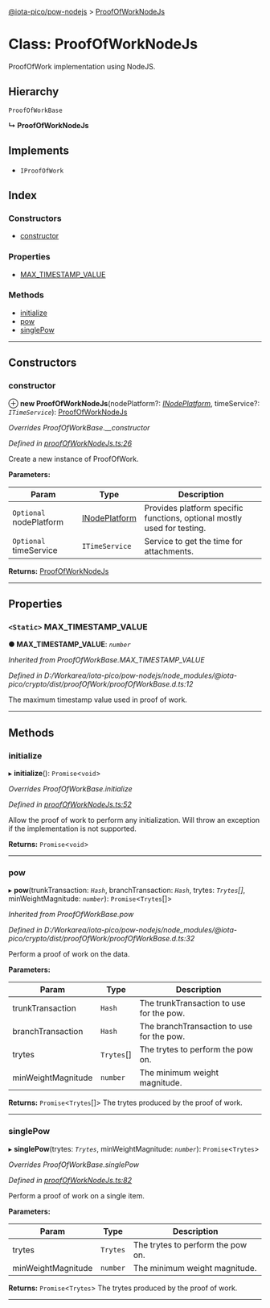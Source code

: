 [@iota-pico/pow-nodejs](../README.md) > [ProofOfWorkNodeJs](../classes/proofofworknodejs.md)

# Class: ProofOfWorkNodeJs

ProofOfWork implementation using NodeJS.

## Hierarchy

 `ProofOfWorkBase`

**↳ ProofOfWorkNodeJs**

## Implements

* `IProofOfWork`

## Index

### Constructors

* [constructor](proofofworknodejs.md#constructor)

### Properties

* [MAX_TIMESTAMP_VALUE](proofofworknodejs.md#max_timestamp_value)

### Methods

* [initialize](proofofworknodejs.md#initialize)
* [pow](proofofworknodejs.md#pow)
* [singlePow](proofofworknodejs.md#singlepow)

---

## Constructors

<a id="constructor"></a>

###  constructor

⊕ **new ProofOfWorkNodeJs**(nodePlatform?: *[INodePlatform](../interfaces/inodeplatform.md)*, timeService?: *`ITimeService`*): [ProofOfWorkNodeJs](proofofworknodejs.md)

*Overrides ProofOfWorkBase.__constructor*

*Defined in [proofOfWorkNodeJs.ts:26](https://github.com/iota-pico/pow-nodejs/blob/346a5a3/src/proofOfWorkNodeJs.ts#L26)*

Create a new instance of ProofOfWork.

**Parameters:**

| Param | Type | Description |
| ------ | ------ | ------ |
| `Optional` nodePlatform | [INodePlatform](../interfaces/inodeplatform.md) |  Provides platform specific functions, optional mostly used for testing. |
| `Optional` timeService | `ITimeService` |  Service to get the time for attachments. |

**Returns:** [ProofOfWorkNodeJs](proofofworknodejs.md)

___

## Properties

<a id="max_timestamp_value"></a>

### `<Static>` MAX_TIMESTAMP_VALUE

**● MAX_TIMESTAMP_VALUE**: *`number`*

*Inherited from ProofOfWorkBase.MAX_TIMESTAMP_VALUE*

*Defined in D:/Workarea/iota-pico/pow-nodejs/node_modules/@iota-pico/crypto/dist/proofOfWork/proofOfWorkBase.d.ts:12*

The maximum timestamp value used in proof of work.

___

## Methods

<a id="initialize"></a>

###  initialize

▸ **initialize**(): `Promise`<`void`>

*Overrides ProofOfWorkBase.initialize*

*Defined in [proofOfWorkNodeJs.ts:52](https://github.com/iota-pico/pow-nodejs/blob/346a5a3/src/proofOfWorkNodeJs.ts#L52)*

Allow the proof of work to perform any initialization. Will throw an exception if the implementation is not supported.

**Returns:** `Promise`<`void`>

___
<a id="pow"></a>

###  pow

▸ **pow**(trunkTransaction: *`Hash`*, branchTransaction: *`Hash`*, trytes: *`Trytes`[]*, minWeightMagnitude: *`number`*): `Promise`<`Trytes`[]>

*Inherited from ProofOfWorkBase.pow*

*Defined in D:/Workarea/iota-pico/pow-nodejs/node_modules/@iota-pico/crypto/dist/proofOfWork/proofOfWorkBase.d.ts:32*

Perform a proof of work on the data.

**Parameters:**

| Param | Type | Description |
| ------ | ------ | ------ |
| trunkTransaction | `Hash` |  The trunkTransaction to use for the pow. |
| branchTransaction | `Hash` |  The branchTransaction to use for the pow. |
| trytes | `Trytes`[] |  The trytes to perform the pow on. |
| minWeightMagnitude | `number` |  The minimum weight magnitude. |

**Returns:** `Promise`<`Trytes`[]>
The trytes produced by the proof of work.

___
<a id="singlepow"></a>

###  singlePow

▸ **singlePow**(trytes: *`Trytes`*, minWeightMagnitude: *`number`*): `Promise`<`Trytes`>

*Overrides ProofOfWorkBase.singlePow*

*Defined in [proofOfWorkNodeJs.ts:82](https://github.com/iota-pico/pow-nodejs/blob/346a5a3/src/proofOfWorkNodeJs.ts#L82)*

Perform a proof of work on a single item.

**Parameters:**

| Param | Type | Description |
| ------ | ------ | ------ |
| trytes | `Trytes` |  The trytes to perform the pow on. |
| minWeightMagnitude | `number` |  The minimum weight magnitude. |

**Returns:** `Promise`<`Trytes`>
The trytes produced by the proof of work.

___

